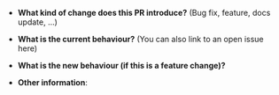 - **What kind of change does this PR introduce?** (Bug fix, feature, docs update, ...)

- **What is the current behaviour?** (You can also link to an open issue here)

- **What is the new behaviour (if this is a feature change)?**

- **Other information**:
